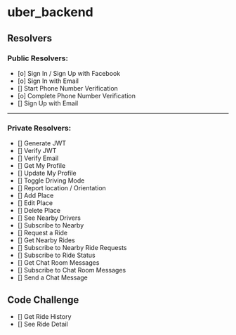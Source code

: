 # uber_backend

## Resolvers

### Public Resolvers:

- [o] Sign In / Sign Up with Facebook
- [o] Sign In with Email
- [] Start Phone Number Verification
- [o] Complete Phone Number Verification
- [] Sign Up with Email

---

### Private Resolvers:

- [] Generate JWT
- [] Verify JWT
- [] Verify Email
- [] Get My Profile
- [] Update My Profile
- [] Toggle Driving Mode
- [] Report location / Orientation
- [] Add Place
- [] Edit Place
- [] Delete Place
- [] See Nearby Drivers
- [] Subscribe to Nearby 
- [] Request a Ride
- [] Get Nearby Rides
- [] Subscribe to Nearby Ride Requests
- [] Subscribe to Ride Status
- [] Get Chat Room Messages
- [] Subscribe to Chat Room Messages
- [] Send a Chat Message

## Code Challenge

- [] Get Ride History
- [] See Ride Detail